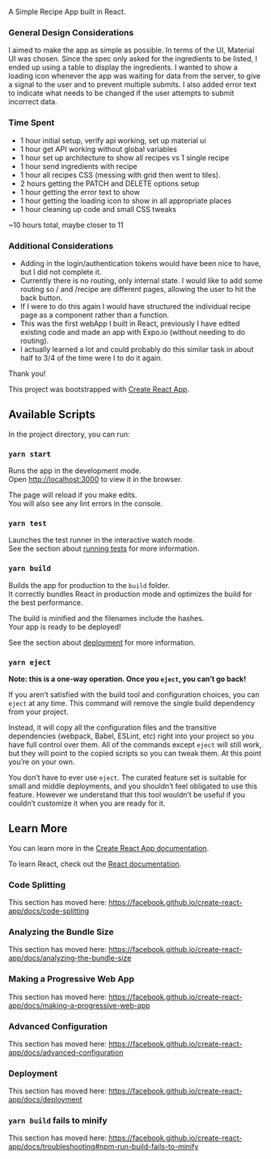 A Simple Recipe App built in React.

### General Design Considerations
I aimed to make the app as simple as possible. In terms of the UI, Material UI was chosen. Since the spec only asked for the ingredients to be listed, I ended up using a table to display the ingredients. I wanted to show a loading icon whenever the app was waiting for data from the server, to give a signal to the user and to prevent multiple submits.
I also added error text to indicate what needs to be changed if the user attempts to submit incorrect data.

### Time Spent
- 1 hour initial setup, verify api working, set up material ui
- 1 hour get API working without global variables
- 1 hour set up architecture to show all recipes vs 1 single recipe
- 1 hour send ingredients with recipe 
- 1 hour all recipes CSS (messing with grid then went to tiles).
- 2 hours getting the PATCH and DELETE options setup
- 1 hour getting the error text to show
- 1 hour getting the loading icon to show in all appropriate places
- 1 hour cleaning up code and small CSS tweaks

~10 hours total, maybe closer to 11 

### Additional Considerations
- Adding in the login/authentication tokens would have been nice to have, but I did not complete it. 
- Currently there is no routing, only internal state. I would like to add some routing so / and /recipe are different pages, allowing the user to hit the back button.
- If I were to do this again I would have structured the individual recipe page as a component rather than a function.  
- This was the first webApp I built in React, previously I have edited existing code and made an app with Expo.io (without needing to do routing).
- I actually learned a lot and could probably do this similar task in about half to 3/4 of the time were I to do it again. 

Thank you! 









This project was bootstrapped with [Create React App](https://github.com/facebook/create-react-app).

## Available Scripts

In the project directory, you can run:

### `yarn start`

Runs the app in the development mode.<br />
Open [http://localhost:3000](http://localhost:3000) to view it in the browser.

The page will reload if you make edits.<br />
You will also see any lint errors in the console.

### `yarn test`

Launches the test runner in the interactive watch mode.<br />
See the section about [running tests](https://facebook.github.io/create-react-app/docs/running-tests) for more information.

### `yarn build`

Builds the app for production to the `build` folder.<br />
It correctly bundles React in production mode and optimizes the build for the best performance.

The build is minified and the filenames include the hashes.<br />
Your app is ready to be deployed!

See the section about [deployment](https://facebook.github.io/create-react-app/docs/deployment) for more information.

### `yarn eject`

**Note: this is a one-way operation. Once you `eject`, you can’t go back!**

If you aren’t satisfied with the build tool and configuration choices, you can `eject` at any time. This command will remove the single build dependency from your project.

Instead, it will copy all the configuration files and the transitive dependencies (webpack, Babel, ESLint, etc) right into your project so you have full control over them. All of the commands except `eject` will still work, but they will point to the copied scripts so you can tweak them. At this point you’re on your own.

You don’t have to ever use `eject`. The curated feature set is suitable for small and middle deployments, and you shouldn’t feel obligated to use this feature. However we understand that this tool wouldn’t be useful if you couldn’t customize it when you are ready for it.

## Learn More

You can learn more in the [Create React App documentation](https://facebook.github.io/create-react-app/docs/getting-started).

To learn React, check out the [React documentation](https://reactjs.org/).

### Code Splitting

This section has moved here: https://facebook.github.io/create-react-app/docs/code-splitting

### Analyzing the Bundle Size

This section has moved here: https://facebook.github.io/create-react-app/docs/analyzing-the-bundle-size

### Making a Progressive Web App

This section has moved here: https://facebook.github.io/create-react-app/docs/making-a-progressive-web-app

### Advanced Configuration

This section has moved here: https://facebook.github.io/create-react-app/docs/advanced-configuration

### Deployment

This section has moved here: https://facebook.github.io/create-react-app/docs/deployment

### `yarn build` fails to minify

This section has moved here: https://facebook.github.io/create-react-app/docs/troubleshooting#npm-run-build-fails-to-minify
